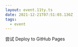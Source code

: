 ```yaml
---
layout: event.11ty.ts
date: 2021-12-21T07:51:03.136Z
tags:
  - event
---
```


尝试 Deploy to GitHub Pages
